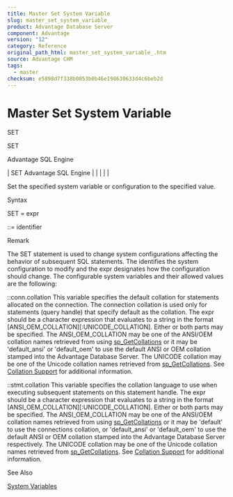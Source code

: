 ```yaml
---
title: Master Set System Variable
slug: master_set_system_variable_
product: Advantage Database Server
component: Advantage
version: "12"
category: Reference
original_path_html: master_set_system_variable_.htm
source: Advantage CHM
tags:
  - master
checksum: e5898d7f338b0053b0b46e198630633d4c6beb2d
---
```


# Master Set System Variable

SET <system variable>

SET <system variable>

Advantage SQL Engine

| SET <system variable>  Advantage SQL Engine |  |  |  |  |

Set the specified system variable or configuration to the specified value.

Syntax

SET <system variable> = expr

<system variable> ::= identifier

Remark

The SET <system variable> statement is used to change system configurations affecting the behavior of subsequent SQL statements. The <system variable> identifies the system configuration to modify and the expr designates how the configuration should change. The configurable system variables and their allowed values are the following:

::conn.collation This variable specifies the default collation for statements allocated on the connection. The connection collation is used only for statements (query handle) that specify default as the collation. The expr should be a character expression that evaluates to a string in the format [ANSI\_OEM\_COLLATION][:UNICODE\_COLLATION]. Either or both parts may be specified. The ANSI\_OEM\_COLLATION may be one of the ANSI/OEM collation names retrieved from using [sp\_GetCollations](master_sp_getcollations.md) or it may be 'default\_ansi' or 'default\_oem' to use the default ANSI or OEM collation stamped into the Advantage Database Server. The UNICODE collation may be one of the Unicode collation names retrieved from [sp\_GetCollations](master_sp_getcollations.md). See [Collation Support](master_collation_support.md) for additional information.

::stmt.collation This variable specifies the collation language to use when executing subsequent statements on this statement handle. The expr should be a character expression that evaluates to a string in the format [ANSI\_OEM\_COLLATION][:UNICODE\_COLLATION]. Either or both parts may be specified. The ANSI\_OEM\_COLLATION may be one of the ANSI/OEM collation names retrieved from using [sp\_GetCollations](master_sp_getcollations.md) or it may be 'default' to use the connections collation, or 'default\_ansi' or 'default\_oem' to use the default ANSI or OEM collation stamped into the Advantage Database Server respectively. The UNICODE collation may be one of the Unicode collation names retrieved from [sp\_GetCollations](master_sp_getcollations.md). See [Collation Support](master_collation_support.md) for additional information.

See Also

[System Variables](master_system_variables.md)
